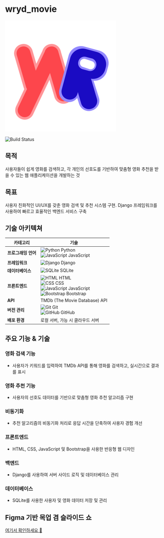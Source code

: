 # wryd_movie

![Project Logo](https://github.com/air4sss/wryd_movie/blob/main/logo_rmbg.jpg)

![Build Status](https://img.shields.io/badge/build-passing-brightgreen)

## 목적
사용자들이 쉽게 영화를 검색하고, 각 개인의 선호도를 기반하여 맞춤형 영화 추천을 받을 수 있는 웹 애플리케이션을 개발하는 것

## 목표
사용자 친화적인 UI/UX를 갖춘 영화 검색 및 추천 시스템 구현. Django 프레임워크를 사용하여 빠르고 효율적인 백엔드 서비스 구축

## 기술 아키텍쳐

| 카테고리      | 기술                                                                                                                                                 |
|----------------|------------------------------------------------------------------------------------------------------------------------------------------------------|
| **프로그래밍 언어** | <img src="https://www.python.org/static/community_logos/python-logo.png" alt="Python" width="20"/> Python <br> <img src="https://upload.wikimedia.org/wikipedia/commons/6/6a/JavaScript-logo.png" alt="JavaScript" width="20"/> JavaScript |
| **프레임워크** | <img src="https://static.djangoproject.com/img/logos/django-logo-negative.png" alt="Django" width="20"/> Django                                      |
| **데이터베이스** | <img src="https://upload.wikimedia.org/wikipedia/commons/9/97/Sqlite-square-icon.svg" alt="SQLite" width="20"/> SQLite                             |
| **프론트엔드**  | <img src="https://upload.wikimedia.org/wikipedia/commons/6/61/HTML5_logo_and_wordmark.svg" alt="HTML" width="20"/> HTML <br> <img src="https://upload.wikimedia.org/wikipedia/commons/d/d5/CSS3_logo_and_wordmark.svg" alt="CSS" width="20"/> CSS <br> <img src="https://upload.wikimedia.org/wikipedia/commons/6/6a/JavaScript-logo.png" alt="JavaScript" width="20"/> JavaScript <br> <img src="https://upload.wikimedia.org/wikipedia/commons/b/b2/Bootstrap_logo.svg" alt="Bootstrap" width="20"/> Bootstrap |
| **API**        | TMDb (The Movie Database) API |
| **버전 관리**   | <img src="https://git-scm.com/images/logos/downloads/Git-Logo-2Color.png" alt="Git" width="20"/> Git <br> <img src="https://github.githubassets.com/images/modules/logos_page/GitHub-Mark.png" alt="GitHub" width="20"/> GitHub |
| **배포 환경**   | 로컬 서버, 가능 시 클라우드 서버                                                                                                                   |

## 주요 기능 & 기술

### 영화 검색 기능
- 사용자가 키워드를 입력하여 TMDb API를 통해 영화를 검색하고, 실시간으로 결과를 표시

### 영화 추천 기능
- 사용자의 선호도 데이터를 기반으로 맞춤형 영화 추천 알고리즘 구현

### 비동기화
- 추천 알고리즘의 비동기화 처리로 응답 시간을 단축하여 사용자 경험 개선

### 프론트엔드
- HTML, CSS, JavaScript 및 Bootstrap을 사용한 반응형 웹 디자인

### 백엔드
- Django를 사용하여 서버 사이드 로직 및 데이터베이스 관리

### 데이터베이스
- SQLite를 사용한 사용자 및 영화 데이터 저장 및 관리

## Figma 기반 목업 겸 슬라이드 쇼
[여기서 확인하세요 🤩](https://www.figma.com/proto/cE301JyFV9TMe70OFZq96A/Wireframe?node-id=10-1391&t=i1KRaJX7Q5vgMXrC-1)
